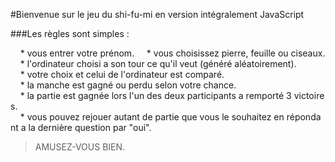 #Bienvenue sur le jeu du shi-fu-mi en version intégralement JavaScript

###Les règles sont simples :

    * vous entrer votre prénom.
    * vous choisissez pierre, feuille ou ciseaux.
    * l'ordinateur choisi a son tour ce qu'il veut (généré aléatoirement).
    * votre choix et celui de l'ordinateur est comparé.
    * la manche est gagné ou perdu selon votre chance.
    * la partie est gagnée lors l'un des deux participants a remporté 3 victoires.
    * vous pouvez rejouer autant de partie que vous le souhaitez en répondant a la dernière question par "oui".

>AMUSEZ-VOUS BIEN.